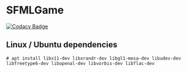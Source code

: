 # SFMLGame

[![Codacy Badge](https://api.codacy.com/project/badge/Grade/64949d715e704fce84181588d37d09d7)](https://app.codacy.com/manual/fklemme/SFMLGame?utm_source=github.com&utm_medium=referral&utm_content=fklemme/SFMLGame&utm_campaign=Badge_Grade_Dashboard)

## Linux / Ubuntu dependencies

    # apt install libx11-dev libxrandr-dev libgl1-mesa-dev libudev-dev libfreetype6-dev libopenal-dev libvorbis-dev libflac-dev
